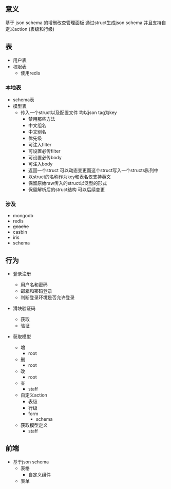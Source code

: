 ## 意义

基于 json schema 的增删改查管理面板
通过struct生成json schema 并且支持自定义action (表级和行级)

## 表

* 用户表
* 权限表
    * 使用redis

### 本地表

* schema表
* 模型表
    * 传入一个struct以及配置文件 均以json tag为key
        * 禁用那些方法
        * 中文组名
        * 中文别名
        * 优先级
        * 可注入filter
        * 可设置必传filter
        * 可设置必传body
        * 可注入body
        * 返回一个struct 可以动态变更而这个struct写入一个structs队列中
        * 以struct的名称作为key和表名仅支持英文
        * 保留原始raw传入的struct以泛型的形式
        * 保留解析后的struct结构 可以后续变更

### 涉及

* mongodb
* redis
* ~~gcache~~
* casbin
* iris
* schema

## 行为

* 登录注册
    * 用户名和密码
    * 邮箱和密码登录
    * 判断登录环境是否允许登录

* 滑块验证码
    * 获取
    * 验证

* 获取模型
    * 增
        * root
    * 删
        * root
    * 改
        * root
    * 查
        * staff
    * 自定义action
        * 表级
        * 行级
        * form
            * schema
    * 获取模型定义
        * staff

## 前端

* 基于json schema
    * 表格
        * 自定义组件
    * 表单